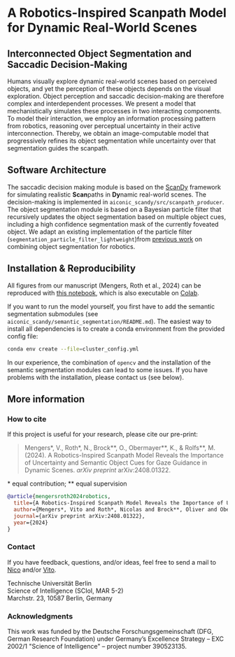 # A Robotics-Inspired Scanpath Model for Dynamic Real-World Scenes

## Interconnected Object Segmentation and Saccadic Decision-Making

Humans visually explore dynamic real-world scenes based on perceived objects, and yet the perception of these objects depends on the visual exploration. Object perception and saccadic decision-making are therefore complex and interdependent processes. We present a model that mechanistically simulates these processes in two interacting components. To model their interaction, we employ an information processing pattern from robotics, reasoning over perceptual uncertainty in their active interconnection. Thereby, we obtain an image-computable model that progressively refines its object segmentation while uncertainty over that segmentation guides the scanpath.

## Software Architecture

The saccadic decision making module is based on the [ScanDy](https://github.com/rederoth/ScanDy/) framework for simulating realistic **Scan**paths in **Dy**namic real-world scenes. The decision-making is implemented in `aiconic_scandy/src/scanpath_producer`.
The object segmentation module is based on a Bayesian particle filter that recursively updates the object segmentation based on multiple object cues, including a high confidence segmentation mask of the currently foveated object. We adapt an existing implementation of the particle filter (`segmentation_particle_filter_lightweight`)from [previous work](https://ieeexplore.ieee.org/abstract/document/10160908) on combining object segmentation for robotics.

## Installation & Reproducibility

All figures from our manuscript (Mengers, Roth et al., 2024) can be reproduced with [this notebook](aiconic_scandy/src/result_figs.ipynb), which is also executable on [Colab](https://colab.research.google.com/github/rederoth/AICONic_ScanDy/blob/main/aiconic_scandy/src/result_figs.ipynb).

If you want to run the model yourself, you first have to add the semantic segmentation submodules (see `aiconic_scandy/semantic_segmentation/README.md`).
The easiest way to install all dependencies is to create a conda environment from the provided config file:

```bash
conda env create --file=cluster_config.yml
```

In our experience, the combination of `opencv` and the installation of the semantic segmentation modules can lead to some issues.
If you have problems with the installation, please contact us (see below).

## More information

### How to cite

If this project is useful for your research, please cite our pre-print:
> Mengers\*, V., Roth\*, N., Brock\*\*, O., Obermayer\*\*, K., & Rolfs\*\*, M. (2024). A Robotics-Inspired Scanpath Model Reveals the Importance of Uncertainty and Semantic Object Cues for Gaze Guidance in Dynamic Scenes. *arXiv preprint* arXiv:2408.01322.

\* equal contribution; \*\* equal supervision

```bibtex
@article{mengersroth2024robotics,
  title={A Robotics-Inspired Scanpath Model Reveals the Importance of Uncertainty and Semantic Object Cues for Gaze Guidance in Dynamic Scenes},
  author={Mengers*, Vito and Roth*, Nicolas and Brock**, Oliver and Obermayer**, Klaus and Rolfs**, Martin},
  journal={arXiv preprint arXiv:2408.01322},
  year={2024}
}
```

### Contact

If you have feedback, questions, and/or ideas, feel free to send a mail to [Nico](mailto:roth@tu-berlin.de) and/or [Vito](mailto:v.mengers@tu-berlin.de).

Technische Universität Berlin\
Science of Intelligence (SCIoI, MAR 5-2)\
Marchstr. 23, 10587 Berlin, Germany

### Acknowledgments

This work was funded by the Deutsche Forschungsgemeinschaft (DFG, German Research Foundation) under Germany’s Excellence Strategy – EXC 2002/1 "Science of Intelligence" – project number 390523135.
